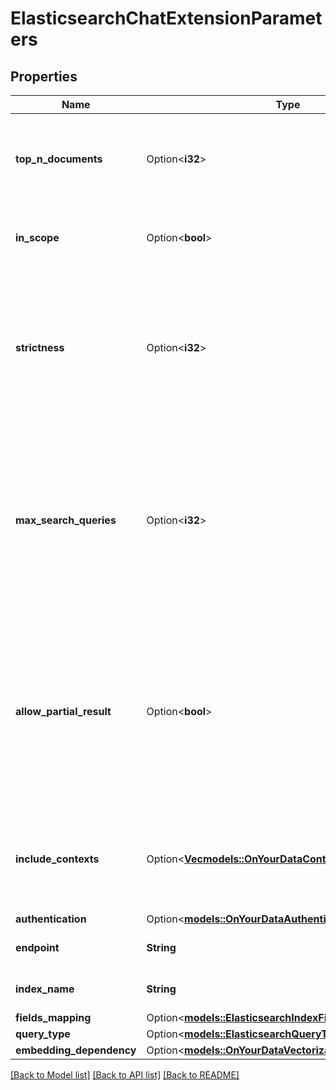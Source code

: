 # ElasticsearchChatExtensionParameters

## Properties

Name | Type | Description | Notes
------------ | ------------- | ------------- | -------------
**top_n_documents** | Option<**i32**> | The configured top number of documents to feature for the configured query. | [optional]
**in_scope** | Option<**bool**> | Whether queries should be restricted to use of indexed data. | [optional]
**strictness** | Option<**i32**> | The configured strictness of the search relevance filtering. The higher of strictness, the higher of the precision but lower recall of the answer. | [optional]
**max_search_queries** | Option<**i32**> | The max number of rewritten queries should be send to search provider for one user message. If not specified, the system will decide the number of queries to send. | [optional]
**allow_partial_result** | Option<**bool**> | If specified as true, the system will allow partial search results to be used and the request fails if all the queries fail. If not specified, or specified as false, the request will fail if any search query fails. | [optional][default to false]
**include_contexts** | Option<[**Vec<models::OnYourDataContextProperty>**](OnYourDataContextProperty.md)> | The included properties of the output context. If not specified, the default value is `citations` and `intent`. | [optional]
**authentication** | Option<[**models::OnYourDataAuthenticationOptions**](OnYourDataAuthenticationOptions.md)> |  | [optional]
**endpoint** | **String** | The endpoint of Elasticsearch®. | 
**index_name** | **String** | The index name of Elasticsearch®. | 
**fields_mapping** | Option<[**models::ElasticsearchIndexFieldMappingOptions**](ElasticsearchIndexFieldMappingOptions.md)> |  | [optional]
**query_type** | Option<[**models::ElasticsearchQueryType**](ElasticsearchQueryType.md)> |  | [optional]
**embedding_dependency** | Option<[**models::OnYourDataVectorizationSource**](OnYourDataVectorizationSource.md)> |  | [optional]

[[Back to Model list]](../README.md#documentation-for-models) [[Back to API list]](../README.md#documentation-for-api-endpoints) [[Back to README]](../README.md)


